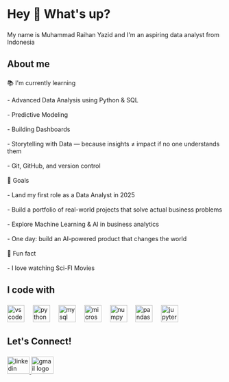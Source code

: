 ###

<h1 align="left">Hey 👋 What's up?</h1>

###

<p align="left">My name is Muhammad Raihan Yazid and I'm an aspiring data analyst from Indonesia</p>

###

<h2 align="left">About me</h2>

###

<p align="left">📚 I'm currently learning<br><br>- Advanced Data Analysis using Python & SQL<br><br>- Predictive Modeling <br><br>- Building Dashboards <br><br>- Storytelling with Data — because insights ≠ impact if no one understands them<br><br>- Git, GitHub, and version control <br><br>🎯 Goals<br><br>- Land my first role as a Data Analyst in 2025<br><br>- Build a portfolio of real-world projects that solve actual business problems<br><br>- Explore Machine Learning & AI in business analytics<br><br>- One day: build an AI-powered product that changes the world<br><br>🎲 Fun fact<br><br>- I love watching Sci-FI Movies</p>

###

<h2 align="left">I code with</h2>

###

<div align="left">
  <img src="https://skillicons.dev/icons?i=vscode" height="40" alt="vscode logo"  />
  <img width="12" />
  <img src="https://cdn.jsdelivr.net/gh/devicons/devicon/icons/python/python-original.svg" height="40" alt="python logo"  />
  <img width="12" />
  <img src="https://cdn.jsdelivr.net/gh/devicons/devicon/icons/mysql/mysql-original.svg" height="40" alt="mysql logo"  />
  <img width="12" />
  <img src="https://cdn.jsdelivr.net/gh/devicons/devicon/icons/microsoftsqlserver/microsoftsqlserver-plain.svg" height="40" alt="microsoftsqlserver logo"  />
  <img width="12" />
  <img src="https://cdn.jsdelivr.net/gh/devicons/devicon/icons/numpy/numpy-original.svg" height="40" alt="numpy logo"  />
  <img width="12" />
  <img src="https://cdn.jsdelivr.net/gh/devicons/devicon/icons/pandas/pandas-original.svg" height="40" alt="pandas logo"  />
  <img width="12" />
  <img src="https://cdn.simpleicons.org/jupyter/F37626" height="40" alt="jupyter logo"  />
</div>

###

<h2 align="left">Let's Connect!</h2>

###

<div align="left">
  <a href="linkedin.com/in/muhammad-raihan-yazid" target="_blank">
    <img src="https://raw.githubusercontent.com/maurodesouza/profile-readme-generator/master/src/assets/icons/social/linkedin/default.svg" width="52" height="40" alt="linkedin logo"  />
  </a>
  <a href="mailto:muhammadraihanyzd@gmail.com" target="_blank">
    <img src="https://raw.githubusercontent.com/maurodesouza/profile-readme-generator/master/src/assets/icons/social/gmail/default.svg" width="52" height="40" alt="gmail logo"  />
  </a>
</div>

###
